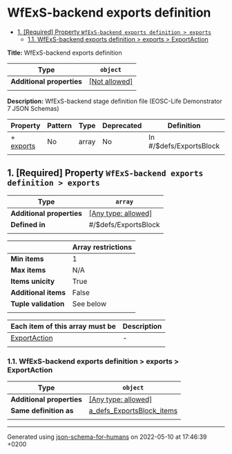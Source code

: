 # WfExS-backend exports definition

- [1. [Required] Property `WfExS-backend exports definition > exports`](#exports)
  - [1.1. WfExS-backend exports definition > exports > ExportAction](#autogenerated_heading_2)

**Title:** WfExS-backend exports definition

| Type                      | `object`                                                |
| ------------------------- | ------------------------------------------------------- |
| **Additional properties** | [[Not allowed]](# "Additional Properties not allowed.") |
|                           |                                                         |

**Description:** WfExS-backend stage definition file (EOSC-Life Demonstrator 7 JSON Schemas)

| Property               | Pattern | Type  | Deprecated | Definition              | Title/Description |
| ---------------------- | ------- | ----- | ---------- | ----------------------- | ----------------- |
| + [exports](#exports ) | No      | array | No         | In #/$defs/ExportsBlock | -                 |
|                        |         |       |            |                         |                   |

## <a name="exports"></a>1. [Required] Property `WfExS-backend exports definition > exports`

| Type                      | `array`                                                                   |
| ------------------------- | ------------------------------------------------------------------------- |
| **Additional properties** | [[Any type: allowed]](# "Additional Properties of any type are allowed.") |
| **Defined in**            | #/$defs/ExportsBlock                                                      |
|                           |                                                                           |

|                      | Array restrictions |
| -------------------- | ------------------ |
| **Min items**        | 1                  |
| **Max items**        | N/A                |
| **Items unicity**    | True               |
| **Additional items** | False              |
| **Tuple validation** | See below          |
|                      |                    |

| Each item of this array must be | Description |
| ------------------------------- | ----------- |
| [ExportAction](#exports_items)  | -           |
|                                 |             |

### <a name="autogenerated_heading_2"></a>1.1. WfExS-backend exports definition > exports > ExportAction

| Type                      | `object`                                                                  |
| ------------------------- | ------------------------------------------------------------------------- |
| **Additional properties** | [[Any type: allowed]](# "Additional Properties of any type are allowed.") |
| **Same definition as**    | [a_defs_ExportsBlock_items](#a_defs_ExportsBlock_items)                   |
|                           |                                                                           |

----------------------------------------------------------------------------------------------------------------------------
Generated using [json-schema-for-humans](https://github.com/coveooss/json-schema-for-humans) on 2022-05-10 at 17:46:39 +0200